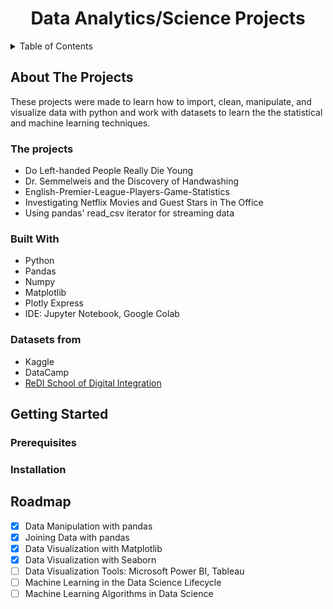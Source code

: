 <p align="center">
  <h1 align="center">Data Analytics/Science Projects</h1>
</p>


<details>
  <summary>Table of Contents</summary>
 
  1. [About The Projects](#about_the_project)
     * [The projects](#the_projects)
     * [Built With](#built_with)
     * [Datasets](#datasets_)
     
  2. [Getting Started](#getting_started)
     * [Prerequisites](#prerequisites_)
     * [Installation](#installation_)
  
  3. [Roadmap](#roadmap_)
  
</details>

## <a name="about_the_project"></a>About The Projects
These projects were made to learn how to import, clean, manipulate, and visualize data with python and work with datasets to learn the the statistical and machine learning techniques.

### <a name="the_projects"></a>The projects
* Do Left-handed People Really Die Young
* Dr. Semmelweis and the Discovery of Handwashing
* English-Premier-League-Players-Game-Statistics
* Investigating Netflix Movies and Guest Stars in The Office
* Using pandas' read_csv iterator for streaming data

### <a name="built_with"></a>Built With
* Python 
* Pandas
* Numpy
* Matplotlib
* Plotly Express
* IDE: Jupyter Notebook, Google Colab

### <a name="datasets_"></a>Datasets from
* Kaggle
* DataCamp
* [ReDI School of Digital Integration](https://www.redi-school.org/)

## <a name="getting_started"></a>Getting Started

### <a name="prerequisites_"></a>Prerequisites

### <a name="installation_"></a>Installation

## <a name="roadmap_"></a>Roadmap

- [x] Data Manipulation with pandas
- [x] Joining Data with pandas
- [x] Data Visualization with Matplotlib
- [x] Data Visualization with Seaborn
- [ ] Data Visualization Tools: Microsoft Power BI, Tableau
- [ ] Machine Learning in the Data Science Lifecycle
- [ ] Machine Learning Algorithms in Data Science
